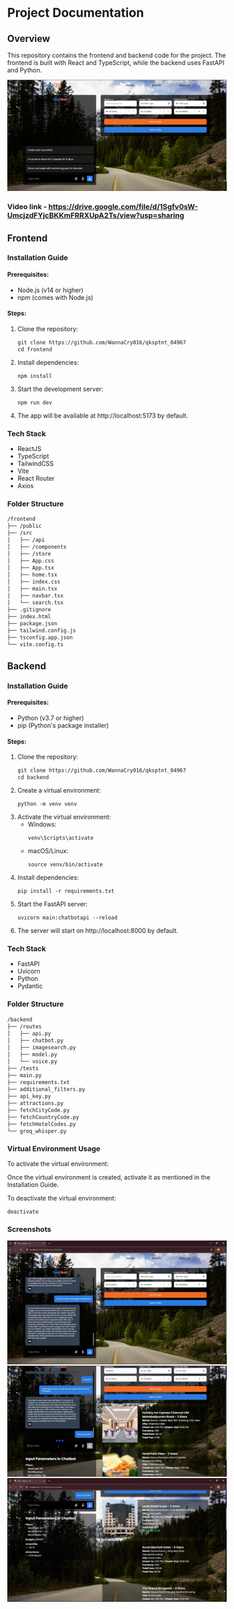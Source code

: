 # Project Documentation

## Overview

This repository contains the frontend and backend code for the project. The frontend is built with React and TypeScript, while the backend uses FastAPI and Python.

![Project](./frontend/public/1.png)

### Video link - https://drive.google.com/file/d/1Sgfv0sW-UmcjzdFYjcBKKmFRRXUpA2Ts/view?usp=sharing

## Frontend

### Installation Guide

#### Prerequisites:
- Node.js (v14 or higher)
- npm (comes with Node.js)

#### Steps:
1. Clone the repository:
   ```
   git clone https://github.com/WannaCry016/qksptnt_04967
   cd frontend
   ```
2. Install dependencies:
   ```
   npm install
   ```
3. Start the development server:
   ```
   npm run dev
   ```
4. The app will be available at http://localhost:5173 by default.

### Tech Stack
- ReactJS
- TypeScript
- TailwindCSS
- Vite
- React Router
- Axios

### Folder Structure
```
/frontend
├── /public
├── /src
│   ├── /api
│   ├── /components
│   ├── /store
│   ├── App.css
│   ├── App.tsx
│   ├── home.tsx
│   ├── index.css
│   ├── main.tsx
│   ├── navbar.tsx
│   └── search.tsx
├── .gitignore
├── index.html
├── package.json
├── tailwind.config.js
├── tsconfig.app.json
└── vite.config.ts
```

## Backend

### Installation Guide

#### Prerequisites:
- Python (v3.7 or higher)
- pip (Python's package installer)

#### Steps:
1. Clone the repository:
   ```
   git clone https://github.com/WannaCry016/qksptnt_04967
   cd backend
   ```
2. Create a virtual environment:
   ```
   python -m venv venv
   ```
3. Activate the virtual environment:
   - Windows: 
      ```
     venv\Scripts\activate
      ```
   - macOS/Linux: 
        ```
        source venv/bin/activate
        ```
4. Install dependencies:
   ```
   pip install -r requirements.txt
   ```
5. Start the FastAPI server:
   ```
   uvicorn main:chatbotapi --reload
   ```
6. The server will start on http://localhost:8000 by default.

### Tech Stack
- FastAPI
- Uvicorn
- Python
- Pydantic

### Folder Structure
```
/backend
├── /routes
│   ├── api.py
│   ├── chatbot.py
│   ├── imagesearch.py
│   ├── model.py
│   └── voice.py
├── /tests
├── main.py
├── requirements.txt
├── additional_filters.py
├── api_key.py
├── attractions.py
├── fetchCityCode.py
├── fetchCountryCode.py
├── fetchHotelCodes.py
└── groq_whisper.py
```

### Virtual Environment Usage

To activate the virtual environment:

Once the virtual environment is created, activate it as mentioned in 
the Installation Guide. 


To deactivate the virtual environment:
```
deactivate
```

### Screenshots
![Chatbot](./frontend/public/2.png)
![Results](./frontend/public/3.png)
![Image Search](./frontend/public/4.png)